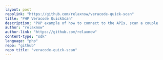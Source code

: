 ```yaml
---
layout: post
repolink: "https://github.com/relaxnow/veracode-quick-scan"
title: "PHP Veracode QuickScan"
description: "PHP example of how to connect to the APIs, scan a couple of files and get results."
author: "relaxnow"
author-link: "https://github.com/relaxnow"
content-type: "sdk"
language: "php"
repo: "github"
repo_title: "veracode-quick-scan"
---
```

